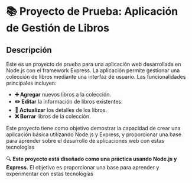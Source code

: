 # 📚 Proyecto de Prueba: Aplicación de Gestión de Libros

## Descripción

Este es un proyecto de prueba para una aplicación web desarrollada en Node.js con el framework Express. La aplicación permite gestionar una colección de libros mediante una interfaz de usuario. Las funcionalidades principales incluyen:

- **➕ Agregar** nuevos libros a la colección.
- **✏️ Editar** la información de libros existentes.
- **🔄 Actualizar** los detalles de los libros.
- **❌ Borrar** libros de la colección.

Este proyecto tiene como objetivo demostrar la capacidad de crear una aplicación básica utilizando Node.js y Express, y proporcionar una base para aprender sobre el desarrollo de aplicaciones web con estas tecnologías

🔍 **Este proyecto está diseñado como una práctica usando Node.js y Express.** El objetivo es proporcionar una base para aprender y experimentar con estas tecnologías
